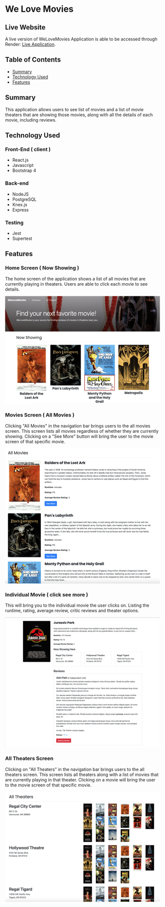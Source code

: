 # We Love Movies

## Live Website

A live version of WeLoveMovies Application is able to be accessed through Render: [Live Application]().

## Table of Contents

- [Summary](#summary)
- [Technology Used](#technology)
- [Features](#features)

## Summary

This application allows users to see list of movies and a list of movie theaters that are showing those movies, along with all the details of each movie, including reviews.

## Technology Used

### Front-End ( client )

- React.js
- Javascript
- Bootstrap 4

### Back-end

- NodeJS
- PostgreSQL
- Knex.js
- Express

### Testing

- Jest
- Supertest

## Features

### Home Screen ( Now Showing )

The home screen of the application shows a list of all movies that are currently playing in theaters. Users are able to click each movie to see details.

![Home Screen](docs/images/homescreen.png)

### Movies Screen ( All Movies )

Clicking "All Movies" in the navigation bar brings users to the all movies screen. This screen lists all movies regardless of whether they are currently showing. Clicking on a "See More" button will bring the user to the movie screen of that specific movie.

![All Movies](docs/images/allmovies.png)

### Individual Movie ( click see more )

This will bring you to the individual movie the user clicks on. Listing the runtime, rating, average review, critic reviews and theater options.

![movie](docs/images/movie.png)

### All Theaters Screen

Clicking on "All Theaters" in the navigation bar brings users to the all theaters screen. This screen lists all theaters along with a list of movies that are currently playing in that theater. Clicking on a movie will bring the user to the movie screen of that specific movie.

![All Theaters](docs/images/alltheaters.png)
